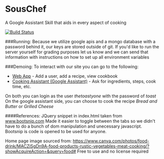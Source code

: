 # SousChef
A Google Assistant Skill that aids in every aspect of cooking

[![Build Status](https://travis-ci.org/trevorforrey/SousChef.svg?branch=master)](https://travis-ci.org/trevorforrey/SousChef)

###Running:
Because we utilize google apis and a mongo database with a password behind it, our keys are stored outside of git.
If you'd like to run the server yourself for grading purposes let us know and we can send that information with
instructions on how to set up all environment variables

###Demoing:
To interact with our site you can go to the following:
- [Web App](https://master-heroku-souchef.herokuapp.com/) - Add a user, add a recipe, view cookbook
- [Cooking Assistant (Google Assistant)](https://bot.dialogflow.com/201dfebf-ef6d-4c66-9b85-50e5e4bdc8fc) - Ask for ingredients, steps, cook time, etc.

On both you can login as the user _thetoastyone_ with the password of _toast_
On the google assistant side, you can choose to cook the recipe _Bread and Butter_ or _Grilled Cheese_ 

####References:
JQuery snippet in index.html taken from www.bootsnip.com
Made it easier to toggle between the tabs so we didn't have 
to do a bunch of dom manipulation and unecessary javascript.
Bootsnip is code is opened to be used for anyone.  

Home page image sourced from:
https://www.canva.com/photos/food-drink/MACZiSgDn9A-food-products-rustic-vegetables-meat-cooking/?showAcquireAction=&query=food#
Free to use and no license required